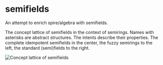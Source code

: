 # semifields
An attempt to enrich spire/algebra with semifields.

The concept lattice of semifields in the context of semirings. Names with asterisks are abstract structures. The intents describe their properties.
The complete idempotent semifields in the center, the fuzzy semirings to the left, the standard (semi)fields to the right. 

![Concept lattice of semifields](https://github.com/FJValverde/semifields/blob/master/lattice_semirings.png)


